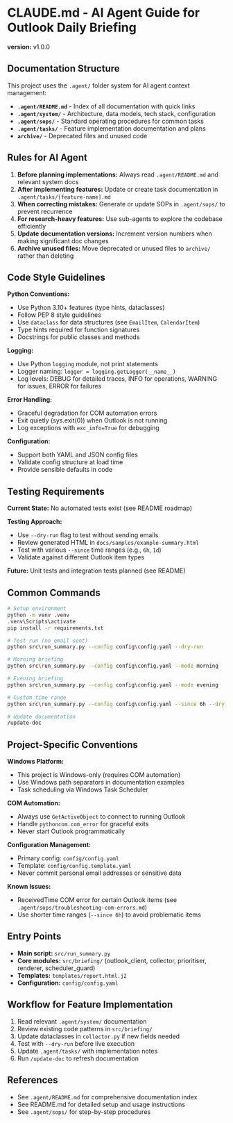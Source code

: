# CLAUDE.md - AI Agent Guide for Outlook Daily Briefing

**version:** v1.0.0

## Documentation Structure

This project uses the `.agent/` folder system for AI agent context management:

- **`.agent/README.md`** - Index of all documentation with quick links
- **`.agent/system/`** - Architecture, data models, tech stack, configuration
- **`.agent/sops/`** - Standard operating procedures for common tasks
- **`.agent/tasks/`** - Feature implementation documentation and plans
- **`archive/`** - Deprecated files and unused code

## Rules for AI Agent

1. **Before planning implementations:** Always read `.agent/README.md` and relevant system docs
2. **After implementing features:** Update or create task documentation in `.agent/tasks/[feature-name].md`
3. **When correcting mistakes:** Generate or update SOPs in `.agent/sops/` to prevent recurrence
4. **For research-heavy features:** Use sub-agents to explore the codebase efficiently
5. **Update documentation versions:** Increment version numbers when making significant doc changes
6. **Archive unused files:** Move deprecated or unused files to `archive/` rather than deleting

## Code Style Guidelines

**Python Conventions:**
- Use Python 3.10+ features (type hints, dataclasses)
- Follow PEP 8 style guidelines
- Use `dataclass` for data structures (see `EmailItem`, `CalendarItem`)
- Type hints required for function signatures
- Docstrings for public classes and methods

**Logging:**
- Use Python `logging` module, not print statements
- Logger naming: `logger = logging.getLogger(__name__)`
- Log levels: DEBUG for detailed traces, INFO for operations, WARNING for issues, ERROR for failures

**Error Handling:**
- Graceful degradation for COM automation errors
- Exit quietly (sys.exit(0)) when Outlook is not running
- Log exceptions with `exc_info=True` for debugging

**Configuration:**
- Support both YAML and JSON config files
- Validate config structure at load time
- Provide sensible defaults in code

## Testing Requirements

**Current State:** No automated tests exist (see README roadmap)

**Testing Approach:**
- Use `--dry-run` flag to test without sending emails
- Review generated HTML in `docs/samples/example-summary.html`
- Test with various `--since` time ranges (e.g., `6h`, `1d`)
- Validate against different Outlook item types

**Future:** Unit tests and integration tests planned (see README)

## Common Commands

```bash
# Setup environment
python -m venv .venv
.venv\Scripts\activate
pip install -r requirements.txt

# Test run (no email sent)
python src\run_summary.py --config config\config.yaml --dry-run

# Morning briefing
python src\run_summary.py --config config\config.yaml --mode morning

# Evening briefing
python src\run_summary.py --config config\config.yaml --mode evening

# Custom time range
python src\run_summary.py --config config\config.yaml --since 6h --dry-run

# Update documentation
/update-doc
```

## Project-Specific Conventions

**Windows Platform:**
- This project is Windows-only (requires COM automation)
- Use Windows path separators in documentation examples
- Task scheduling via Windows Task Scheduler

**COM Automation:**
- Always use `GetActiveObject` to connect to running Outlook
- Handle `pythoncom.com_error` for graceful exits
- Never start Outlook programmatically

**Configuration Management:**
- Primary config: `config/config.yaml`
- Template: `config/config.template.yaml`
- Never commit personal email addresses or sensitive data

**Known Issues:**
- ReceivedTime COM error for certain Outlook items (see `.agent/sops/troubleshooting-com-errors.md`)
- Use shorter time ranges (`--since 6h`) to avoid problematic items

## Entry Points

- **Main script:** `src/run_summary.py`
- **Core modules:** `src/briefing/` (outlook_client, collector, prioritiser, renderer, scheduler_guard)
- **Templates:** `templates/report.html.j2`
- **Configuration:** `config/config.yaml`

## Workflow for Feature Implementation

1. Read relevant `.agent/system/` documentation
2. Review existing code patterns in `src/briefing/`
3. Update dataclasses in `collector.py` if new fields needed
4. Test with `--dry-run` before live execution
5. Update `.agent/tasks/` with implementation notes
6. Run `/update-doc` to refresh documentation

## References

- See `.agent/README.md` for comprehensive documentation index
- See README.md for detailed setup and usage instructions
- See `.agent/sops/` for step-by-step procedures
